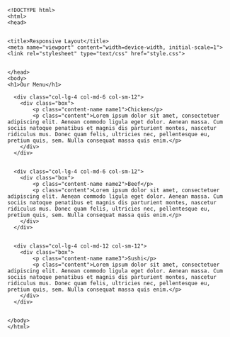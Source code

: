 	<!DOCTYPE html>
	<html>
	<head>
	

	<title>Responsive Layout</title>
	<meta name="viewport" content="width=device-width, initial-scale=1">
	<link rel="stylesheet" type="text/css" href="style.css">
	

	</head>
	<body>
	<h1>Our Menu</h1>

	  <div class="col-lg-4 col-md-6 col-sm-12">
	  	<div class="box">
	  		<p class="content-name name1">Chicken</p>
	  		<p class="content">Lorem ipsum dolor sit amet, consectetuer adipiscing elit. Aenean commodo ligula eget dolor. Aenean massa. Cum sociis natoque penatibus et magnis dis parturient montes, nascetur ridiculus mus. Donec quam felis, ultricies nec, pellentesque eu, pretium quis, sem. Nulla consequat massa quis enim.</p>
	  	</div>
	  </div>
	

	  <div class="col-lg-4 col-md-6 col-sm-12">
	  	<div class="box">
	   		<p class="content-name name2">Beef</p>
	   		<p class="content">Lorem ipsum dolor sit amet, consectetuer adipiscing elit. Aenean commodo ligula eget dolor. Aenean massa. Cum sociis natoque penatibus et magnis dis parturient montes, nascetur ridiculus mus. Donec quam felis, ultricies nec, pellentesque eu, pretium quis, sem. Nulla consequat massa quis enim.</p>
	  	</div>
	  </div>
	

	  <div class="col-lg-4 col-md-12 col-sm-12">
	  	<div class="box">
	  		<p class="content-name name3">Sushi</p>
	  		<p class="content">Lorem ipsum dolor sit amet, consectetuer adipiscing elit. Aenean commodo ligula eget dolor. Aenean massa. Cum sociis natoque penatibus et magnis dis parturient montes, nascetur ridiculus mus. Donec quam felis, ultricies nec, pellentesque eu, pretium quis, sem. Nulla consequat massa quis enim.</p>
	  	</div>	
	  </div>
	

	</body>
	</html>

